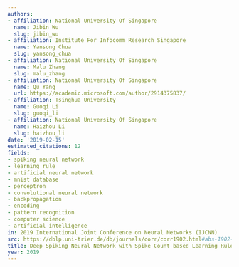 ```yaml
---
authors:
- affiliation: National University Of Singapore
  name: Jibin Wu
  slug: jibin_wu
- affiliation: Institute For Infocomm Research Singapore
  name: Yansong Chua
  slug: yansong_chua
- affiliation: National University Of Singapore
  name: Malu Zhang
  slug: malu_zhang
- affiliation: National University Of Singapore
  name: Qu Yang
  url: https://academic.microsoft.com/author/2914375837/
- affiliation: Tsinghua University
  name: Guoqi Li
  slug: guoqi_li
- affiliation: National University Of Singapore
  name: Haizhou Li
  slug: haizhou_li
date: '2019-02-15'
estimated_citations: 12
fields:
- spiking neural network
- learning rule
- artificial neural network
- mnist database
- perceptron
- convolutional neural network
- backpropagation
- encoding
- pattern recognition
- computer science
- artificial intelligence
in: 2019 International Joint Conference on Neural Networks (IJCNN)
src: https://dblp.uni-trier.de/db/journals/corr/corr1902.html#abs-1902-05705
title: Deep Spiking Neural Network with Spike Count based Learning Rule
year: 2019
---
```

